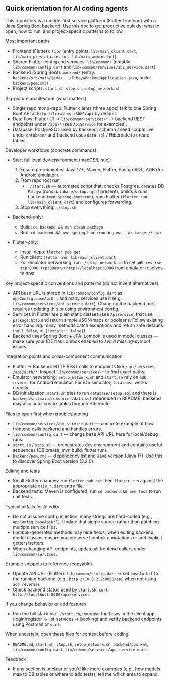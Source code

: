 ## Quick orientation for AI coding agents

This repository is a mobile-first service platform (Flutter frontend) with a Java Spring Boot backend. Use this doc to get productive quickly: what to open, how to run, and project-specific patterns to follow.

Most important paths
- Frontend (Flutter): `lib/` (entry points: `lib/main_client.dart`, `lib/main_prestataire.dart`, `lib/main_admin.dart`)
- Shared Flutter config and services: `lib/common/` (notably `lib/common/config.dart` and `lib/common/services/api_service.dart`)
- Backend (Spring Boot): `backend/` (entry: `backend/src/main/java/.../FibayaBackendApplication.java`, build: `backend/pom.xml`)
- Project scripts: `start.sh`, `stop.sh`, `setup_network.sh`

Big-picture architecture (what matters)
- Single repo mono-repo: Flutter clients (three apps) talk to one Spring Boot API at `http://localhost:8080/api` by default.
- Data flow: Flutter UI -> `lib/common/services/*` -> backend REST endpoints under `/api/*` (see `ApiService` for examples).
- Database: PostgreSQL used by backend; schema / seed scripts live under `database/` and backend uses `data.sql` / Hibernate to create tables.

Developer workflows (concrete commands)
- Start full local dev environment (macOS/Linux):
  1. Ensure prerequisites: Java 17+, Maven, Flutter, PostgreSQL, ADB (for Android emulator).
  2. From repo root run:
     - `./start.sh` — automated script that: checks Postgres, creates DB `Fibaya` (runs `database/setup.sql` if present), builds & runs backend (`mvn spring-boot:run`), runs Flutter (`flutter run lib/main_client.dart`) and configures forwarding.
  3. Stop everything: `./stop.sh`

- Backend-only:
  - Build: `cd backend && mvn clean package`
  - Run: `cd backend && mvn spring-boot:run` or `java -jar target/*.jar`

- Flutter-only:
  - Install deps: `flutter pub get`
  - Run client: `flutter run lib/main_client.dart`
  - For emulator networking: run `./setup_network.sh` to set `adb reverse tcp:8080 tcp:8080` so `http://localhost:8080` from emulator resolves to host.

Key project-specific conventions and patterns (do not invent alternatives)
- API base URL is stored in `lib/common/config.dart` as `AppConfig.baseApiUrl` and many services use it (e.g. `lib/common/services/api_service.dart`). Changing the backend port requires updating this or using environment config.
- Services in Flutter are plain static classes (see `ApiService`) that use `package:http` and return simple JSON/maps or booleans. Follow existing error handling: many methods catch exceptions and return safe defaults (`null`, `false`, or `{'exists': false}`).
- Backend uses Spring Boot + JPA. Lombok is used in model classes — make sure your IDE has Lombok enabled to avoid missing-symbol issues.

Integration points and cross-component communication
- Flutter -> Backend: HTTP REST calls to endpoints like `/api/services`, `/api/auth/*`. Inspect `lib/common/services/*` to find exact paths.
- Emulator networking: `setup_network.sh` and `start.sh` rely on `adb reverse` for Android emulator. For iOS simulator, `localhost` works directly.
- DB initialization: `start.sh` tries to run `database/setup.sql` and there is `backend/src/main/resources/data.sql` referenced in README; backend may also auto-create tables through Hibernate.

Files to open first when troubleshooting
- `lib/common/services/api_service.dart` — concrete example of how frontend calls backend and handles errors.
- `lib/common/config.dart` — change base API URL here for local/debug runs.
- `start.sh` / `stop.sh` — orchestrates dev environment and contains useful sequences (DB create, mvn build, flutter run).
- `backend/pom.xml` — dependency list and Java version (Java 17). Use this to discover Spring Boot version (3.2.0).

Editing and tests
- Small Flutter changes: run `flutter pub get` then `flutter run` against the appropriate `main_*.dart` entry file.
- Backend tests: Maven is configured; run `cd backend && mvn test` to run unit tests.

Typical pitfalls for AI edits
- Do not assume config injection: many strings are hard-coded (e.g., `AppConfig.baseApiUrl`). Update that single source rather than patching multiple service files.
- Lombok-generated methods may hide fields; when editing backend model classes, ensure you preserve Lombok annotations or add explicit getters/setters.
- When changing API endpoints, update all frontend callers under `lib/common/services`.

Example snippets to reference (copyable)
- Update API URL (Flutter): `lib/common/config.dart` -> set `baseApiUrl` to the running backend (e.g., `http://10.0.2.2:8080/api` when not using `adb reverse`).
- Check backend status used by `start.sh`: `curl http://localhost:8080/api/services`

If you change behavior or add features
- Run the full stack via `./start.sh`, exercise the flows in the client app (login/register -> list services -> booking) and verify backend endpoints using Postman or `curl`.

When uncertain, open these files for context before coding:
- `README.md`, `start.sh`, `stop.sh`, `setup_network.sh`, `backend/pom.xml`, `lib/common/config.dart`, `lib/common/services/api_service.dart`.

Feedback
- If any section is unclear or you'd like more examples (e.g., how models map to DB tables or where to add tests), tell me which area to expand.
